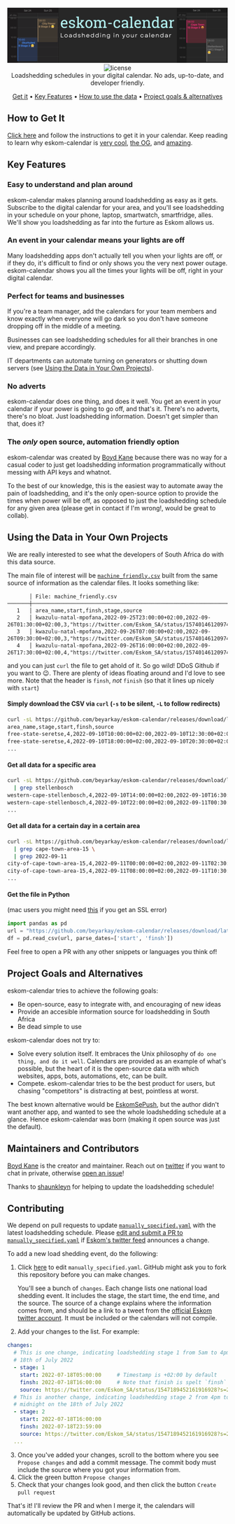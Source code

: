 <p align="center">
  <a href="https://github.com/beyarkay/eskom-calendar/releases/tag/latest">
    <img src="imgs/header.png" alt="eskom-calendar: loadshedding in your calendar">
  </a><br>
  <img src="https://img.shields.io/github/license/beyarkay/eskom-calendar" alt="license"><br>
  Loadshedding schedules in your digital calendar. No ads, up-to-date,
  and developer friendly.
</p>

<p align="center">
  <a href="https://github.com/beyarkay/eskom-calendar/releases/tag/latest">Get it</a> •
  <a href="#easy-to-understand-and-plan-around">Key Features</a> •
  <a href="#using-the-data-in-your-own-projects">How to use the data</a> •
  <a href="#project-goals-and-alternatives">Project goals & alternatives</a><br>
</p>

## How to Get It

[Click here](https://github.com/beyarkay/eskom-calendar/releases/tag/latest) and
follow the instructions to get it in your calendar. Keep reading to learn why eskom-calendar is
[very cool](https://twitter.com/hermux/status/1549851414771503110),
[the OG](https://twitter.com/AngusRedBlue/status/1574337420048351233), and
[amazing](https://www.linkedin.com/feed/update/urn:li:activity:6978329466259271680?commentUrn=urn%3Ali%3Acomment%3A%28activity%3A6978329466259271680%2C6978364430430388224%29).

## Key Features

### Easy to understand and plan around

eskom-calendar makes planning around loadshedding as easy as it gets. Subscribe
to the digital calendar for your area, and you'll see loadshedding in your
schedule on your phone, laptop, smartwatch, smartfridge, alles. We'll show you
loadshedding as far into the furture as Eskom allows us. 

### An event in your calendar means your lights are off

Many loadshedding apps don't actually tell you when your lights are off, or if
they do, it's difficult to find or only shows you the very next power outage.
eskom-calendar shows you all the times your lights will be off, right in your
digital calendar.

### Perfect for teams and businesses

If you're a team manager, add the calendars for your team members and know
exactly when everyone will go dark so you don't have someone dropping off in
the middle of a meeting.

Businesses can see loadshedding schedules for all their branches in one view,
and prepare accordingly. 

IT departments can automate turning on generators or shutting down servers (see
[Using the Data in Your Own Projects](#using-the-data-in-your-own-projects)).

### No adverts

eskom-calendar does one thing, and does it well. You get an event in your
calendar if your power is going to go off, and that's it. There's no adverts,
there's no bloat. Just loadshedding information. Doesn't get simpler than that,
does it?

### The *only* open source, automation friendly option

eskom-calendar was created by [Boyd Kane](https://github.com/beyarkay) because
there was no way for a casual coder to just get loadshedding information
programmatically without messing with API keys and whatnot.

To the best of our knowledge, this is the easiest way to automate away the
pain of loadshedding, and it's the only open-source option to provide the times
when power will be off, as opposed to just the loadshedding schedule for any
given area (please get in contact if I'm wrong!, would be great to collab).

## Using the Data in Your Own Projects

We are really interested to see what the developers of South Africa do with
this data source.

The main file of interest will be
[`machine_friendly.csv`](https://github.com/beyarkay/eskom-calendar/releases/download/latest/machine_friendly.csv)
built from the same source of information as the calendar files. It looks
something like:

```
       │ File: machine_friendly.csv
───────┼──────────────────────────────────────────────────────────────────────────────────────────────────────────────────────────────────────
   1   │ area_name,start,finsh,stage,source
   2   │ kwazulu-natal-mpofana,2022-09-25T23:00:00+02:00,2022-09-26T01:30:00+02:00,3,"https://twitter.com/Eskom_SA/status/1574014612097454080"
   3   │ kwazulu-natal-mpofana,2022-09-26T07:00:00+02:00,2022-09-26T09:30:00+02:00,3,"https://twitter.com/Eskom_SA/status/1574014612097454080"
   4   │ kwazulu-natal-mpofana,2022-09-26T16:00:00+02:00,2022-09-26T17:30:00+02:00,4,"https://twitter.com/Eskom_SA/status/1574014612097454080"
```

and you can just `curl` the file to get ahold of it. So go wild! DDoS Github if
you want to 😉. There are plenty of ideas floating around and I'd love to see
more. Note that the header is `finsh`, *not* `finish` (so that it lines up
nicely with `start`)

#### Simply download the CSV via `curl` (`-s` to be silent, `-L` to follow redirects)
```sh
curl -sL https://github.com/beyarkay/eskom-calendar/releases/download/latest/machine_friendly.csv
area_name,stage,start,finsh,source
free-state-seretse,4,2022-09-10T10:00:00+02:00,2022-09-10T12:30:00+02:00,"https://twitter.com/Eskom_SA/status/1568494585113976835"
free-state-seretse,4,2022-09-10T18:00:00+02:00,2022-09-10T20:30:00+02:00,"https://twitter.com/Eskom_SA/status/1568494585113976835"
...
```

#### Get all data for a specific area
```sh
curl -sL https://github.com/beyarkay/eskom-calendar/releases/download/latest/machine_friendly.csv \
  | grep stellenbosch
western-cape-stellenbosch,4,2022-09-10T14:00:00+02:00,2022-09-10T16:30:00+02:00,"https://twitter.com/Eskom_SA/status/1568494585113976835"
western-cape-stellenbosch,4,2022-09-10T22:00:00+02:00,2022-09-11T00:30:00+02:00,"https://twitter.com/Eskom_SA/status/1568494585113976835"
...
```

#### Get all data for a certain day in a certain area
```sh
curl -sL https://github.com/beyarkay/eskom-calendar/releases/download/latest/machine_friendly.csv \
  | grep cape-town-area-15 \
  | grep 2022-09-11
city-of-cape-town-area-15,4,2022-09-11T00:00:00+02:00,2022-09-11T02:30:00+02:00,"https://twitter.com/Eskom_SA/status/1568494585113976835"
city-of-cape-town-area-15,4,2022-09-11T08:00:00+02:00,2022-09-11T10:30:00+02:00,"https://twitter.com/Eskom_SA/status/1568494585113976835"
...
```

#### Get the file in Python 

(mac users you might need [this](https://stackoverflow.com/a/60671292/14555505)
if you get an SSL error)

```python
import pandas as pd
url = "https://github.com/beyarkay/eskom-calendar/releases/download/latest/machine_friendly.csv"
df = pd.read_csv(url, parse_dates=['start', 'finsh'])
```

Feel free to open a PR with any other snippets or languages you think of!

## Project Goals and Alternatives

eskom-calendar tries to achieve the following goals:

- Be open-source, easy to integrate with, and encouraging of new ideas
- Provide an accesible information source for loadshedding in South Africa
- Be dead simple to use

eskom-calendar does not try to:

- Solve every solution itself. It embraces the Unix philosophy of `do one
  thing, and do it well`. Calendars are provided as an example of what's
  possible, but the heart of it is the open-source data with which websites,
  apps, bots, automations, etc, can be built.
- Compete. eskom-calendar tries to be the best product for users, but chasing
  "competitors" is distracting at best, pointless at worst.

The best known alternative would be [EskomSePush](https://sepush.co.za/), but
the author didn't want another app, and wanted to see the whole loadshedding
schedule at a glance. Hence eskom-calendar was born (making it open source was
just the default).

## Maintainers and Contributors

[Boyd Kane](https://github.com/beyarkay) is the creator and maintainer. Reach out
on [twitter](https://twitter.com/beyarkay) if you want to chat in private, otherwise
[open an issue](https://github.com/beyarkay/eskom-calendar/issues/new)!

Thanks to [shaunkleyn](https://github.com/shaunkleyn) for helping to update the
loadshedding schedule!

## Contributing

We depend on pull requests to update
[`manually_specified.yaml`](https://github.com/beyarkay/eskom-calendar/blob/main/manually_specified.yaml)
with the latest loadshedding schedule. Please [edit and submit a PR to
`manually_specified.yaml`](https://github.com/beyarkay/eskom-calendar/edit/main/manually_specified.yaml)
if [Eskom's twitter feed](https://twitter.com/Eskom_SA) announces a change.

To add a new load shedding event, do the following:
1. Click
   [here](https://github.com/beyarkay/eskom-calendar/edit/main/manually_specified.yaml)
   to edit `manually_specified.yaml`. GitHub might ask you to fork this repository before
   you can make changes.
    
   You'll see a bunch of `changes`. Each change lists one national load
   shedding event. It includes the stage, the start time, the end time, and the
   source. The source of a change explains where the information comes from,
   and should be a link to a tweet from the [official Eskom twitter
   account](https://twitter.com/Eskom_SA). It must be included or the calendars
   will not compile.
2. Add your changes to the list. For example:

```yaml
changes:
  # This is one change, indicating loadshedding stage 1 from 5am to 4pm on the
  # 18th of July 2022
  - stage: 1
    start: 2022-07-18T05:00:00     # Timestamp is +02:00 by default
    finsh: 2022-07-18T16:00:00     # Note that finish is spelt `finsh` so it lines up with `start`
    source: https://twitter.com/Eskom_SA/status/1547189452161916928?s=20&t=2MH_-k43RExp6ISPIpi-xw
  # This is another change, indicating loadshedding stage 2 from 4pm to
  # midnight on the 18th of July 2022
  - stage: 2
    start: 2022-07-18T16:00:00
    finsh: 2022-07-18T23:59:00
    source: https://twitter.com/Eskom_SA/status/1547189452161916928?s=20&t=2MH_-k43RExp6ISPIpi-xw
  ...
```

3. Once you've added your changes, scroll to the bottom where you see `Propose
   changes` and add a commit message. The commit body must include the source
   where you got your information from.
4. Click the green button `Propose changes`
5. Check that your changes look good, and then click the button `Create pull
   request`

That's it! I'll review the PR and when I merge it, the calendars will
automatically be updated by GitHub actions.

